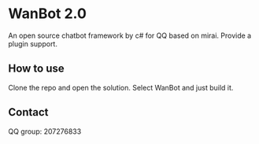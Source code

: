 # WanBot 2.0
An open source chatbot framework by c# for QQ based on mirai. Provide a plugin support. 
## How to use
Clone the repo and open the solution. Select WanBot and just build it.
## Contact
QQ group: 207276833